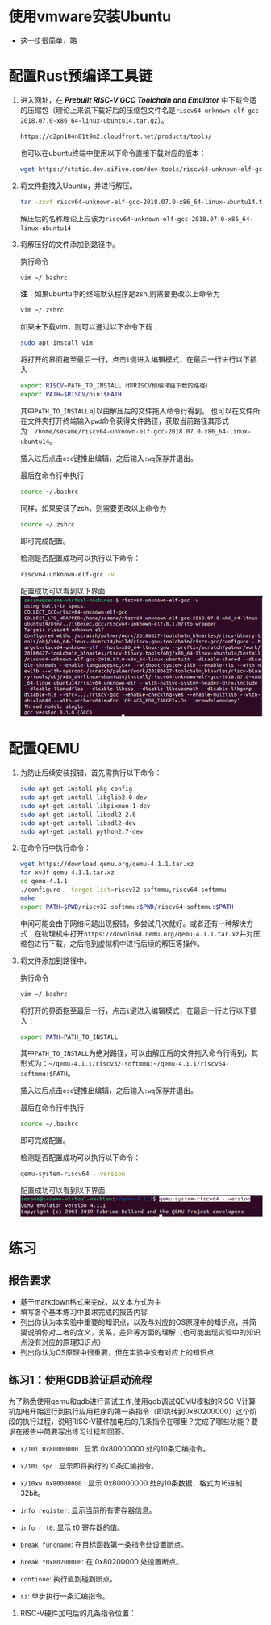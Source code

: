 # 使用vmware安装Ubuntu
- 这一步很简单，略



# 配置Rust预编译工具链
1. 进入网址，在 ***Prebuilt RISC‑V GCC Toolchain and Emulator*** 中下载合适的压缩包（理论上来说下载好后的压缩包文件名是`riscv64-unknown-elf-gcc-2018.07.0-x86_64-linux-ubuntu14.tar.gz`）。
    ```sh
    https://d2pn104n81t9m2.cloudfront.net/products/tools/
    ```
    也可以在ubuntu终端中使用以下命令直接下载对应的版本：
    ```sh
    wget https://static.dev.sifive.com/dev-tools/riscv64-unknown-elf-gcc-2018.07.0-x86_64-linux-ubuntu14.tar.gz
    ```
2. 将文件拖拽入Ubuntu，并进行解压。
    ```sh
    tar -zxvf riscv64-unknown-elf-gcc-2018.07.0-x86_64-linux-ubuntu14.tar.gz
    ```
    解压后的名称理论上应该为`riscv64-unknown-elf-gcc-2018.07.0-x86_64-linux-ubuntu14`
3. 将解压好的文件添加到路径中。


    执行命令
    ```sh
    vim ~/.bashrc
    ```
    **注**：如果ubuntu中的终端默认程序是zsh,则需要更改以上命令为
    ```sh
    vim ~/.zshrc
    ```
    如果未下载vim，则可以通过以下命令下载：
    ```sh
    sudo apt install vim
    ```
    将打开的界面拖至最后一行，点击`i`键进入编辑模式，在最后一行进行以下插入：
    ```sh
    export RISCV=PATH_TO_INSTALL（你RISCV预编译链下载的路径）
    export PATH=$RISCV/bin:$PATH
    ```
    其中`PATH_TO_INSTALL`可以由解压后的文件拖入命令行得到，
    也可以在文件所在文件夹打开终端输入`pwd`命令获得文件路径，获取当前路径其形式为：`/home/sesame/riscv64-unknown-elf-gcc-2018.07.0-x86_64-linux-ubuntu14`。
    
    插入过后点击`esc`键推出编辑，之后输入`:wq`保存并退出。

    最后在命令行中执行
    ```sh
    source ~/.bashrc
    ```
    同样，如果安装了zsh，则需要更改以上命令为
    ```sh
    source ~/.zshrc
    ```
    即可完成配置。

    检测是否配置成功可以执行以下命令：
    ```sh
    riscv64-unknown-elf-gcc -v
    ```
    配置成功可以看到以下界面:
    ![Alt text](picture/Lab0Rust%E9%A2%84%E7%BC%96%E8%AF%91%E5%B7%A5%E5%85%B7%E9%93%BE%E9%85%8D%E7%BD%AE%E6%88%90%E5%8A%9F.png)



# 配置QEMU
1. 为防止后续安装报错，首先需执行以下命令：
    ```sh
    sudo apt-get install pkg-config
    sudo apt-get install libglib2.0-dev
    sudo apt-get install libpixman-1-dev
    sudo apt-get install libsdl2-2.0
    sudo apt-get install libsdl2-dev
    sudo apt-get install python2.7-dev
    ```
2. 在命令行中执行命令：
    ```sh
    wget https://download.qemu.org/qemu-4.1.1.tar.xz
    tar xvJf qemu-4.1.1.tar.xz
    cd qemu-4.1.1
    ./configure --target-list=riscv32-softmmu,riscv64-softmmu
    make
    export PATH=$PWD/riscv32-softmmu:$PWD/riscv64-softmmu:$PATH
    ```
    中间可能会由于网络问题出现报错，多尝试几次就好。或者还有一种解决方式：在物理机中打开`https://download.qemu.org/qemu-4.1.1.tar.xz`并对压缩包进行下载，之后拖到虚拟机中进行后续的解压等操作。
3. 将文件添加到路径中。


    执行命令
    ```sh
    vim ~/.bashrc
    ```
    将打开的界面拖至最后一行，点击`i`键进入编辑模式，在最后一行进行以下插入：
    ```sh
    export PATH=PATH_TO_INSTALL
    ```
    其中`PATH_TO_INSTALL`为绝对路径，可以由解压后的文件拖入命令行得到，其形式为：`~/qemu-4.1.1/riscv32-softmmu:~/qemu-4.1.1/riscv64-softmmu:$PATH`。
    
    插入过后点击`esc`键推出编辑，之后输入`:wq`保存并退出。

    最后在命令行中执行
    ```sh
    source ~/.bashrc
    ```
    即可完成配置。

    检测是否配置成功可以执行以下命令：
    ```sh
    qemu-system-riscv64 --version
    ```
    配置成功可以看到以下界面:
    ![Alt text](picture/Lab0QEMU%E9%85%8D%E7%BD%AE%E6%88%90%E5%8A%9F.png)



# 练习

## 报告要求

* 基于markdown格式来完成，以文本方式为主
* 填写各个基本练习中要求完成的报告内容
* 列出你认为本实验中重要的知识点，以及与对应的OS原理中的知识点，并简要说明你对二者的含义，关系，差异等方面的理解（也可能出现实验中的知识点没有对应的原理知识点）
* 列出你认为OS原理中很重要，但在实验中没有对应上的知识点


## 练习1：使用GDB验证启动流程

为了熟悉使用qemu和gdb进行调试工作,使用gdb调试QEMU模拟的RISC-V计算机加电开始运行到执行应用程序的第一条指令（即跳转到0x80200000）这个阶段的执行过程，说明RISC-V硬件加电后的几条指令在哪里？完成了哪些功能？要求在报告中简要写出练习过程和回答。

* ``x/10i 0x80000000`` : 显示 0x80000000 处的10条汇编指令。

* ``x/10i $pc`` : 显示即将执行的10条汇编指令。

* ``x/10xw 0x80000000`` : 显示 0x80000000 处的10条数据，格式为16进制32bit。

* ``info register``: 显示当前所有寄存器信息。

* ``info r t0``: 显示 t0 寄存器的值。

* ``break funcname``: 在目标函数第一条指令处设置断点。

* ``break *0x80200000``: 在 0x80200000 处设置断点。

* ``continue``: 执行直到碰到断点。

* ``si``: 单步执行一条汇编指令。

1. RISC-V硬件加电后的几条指令位置：





